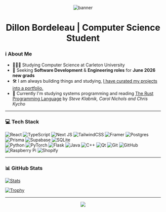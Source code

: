 <!-- Header Banner -->
<p align="center">
  <img src="https://capsule-render.vercel.app/api?type=waving&color=16a34a&height=200&section=header&text=Hey%20👋%20I'm%20Dillon!&fontSize=35&fontColor=ffffff&animation=fadeIn" alt="banner" />
</p>


<h1 align="center">Dillon Bordeleau | Computer Science Student</h1>

### ℹ️ About Me

- 👨🏼‍🎓 Studying Computer Science at Carleton University<br/>
- 💼 Seeking **Software Development** & **Engineering roles** for **June 2026 new grads**
- 🛠️ I am always building things and studying, [I have curated my projects into a portfolio.](https://www.dillonbordeleau.dev/)<br/>
- 💭 Currently I'm studying systems programming and reading [The Rust Programming Language](https://doc.rust-lang.org/book/) by _Steve Klabnik, Carol Nichols and Chris Kycho_<br/>

---

### 💻 Tech Stack

<!-- Badges from https://github.com/Ileriayo/markdown-badges -->
<!-- Badges from https://github.com/Ileriayo/markdown-badges -->
![React](https://img.shields.io/badge/react-%2320232a.svg?style=for-the-badge&logo=react&logoColor=%2361DAFB)
![TypeScript](https://img.shields.io/badge/typescript-%23007ACC.svg?style=for-the-badge&logo=typescript&logoColor=white)
![Next JS](https://img.shields.io/badge/Next-black?style=for-the-badge&logo=next.js&logoColor=white)
![TailwindCSS](https://img.shields.io/badge/tailwindcss-%2338B2AC.svg?style=for-the-badge&logo=tailwind-css&logoColor=white)
![Framer](https://img.shields.io/badge/Framer-black?style=for-the-badge&logo=framer&logoColor=blue)
![Postgres](https://img.shields.io/badge/postgres-%23316192.svg?style=for-the-badge&logo=postgresql&logoColor=white) 
![Prisma](https://img.shields.io/badge/Prisma-3982CE?style=for-the-badge&logo=Prisma&logoColor=white)
![Supabase](https://img.shields.io/badge/Supabase-3ECF8E?style=for-the-badge&logo=supabase&logoColor=white)
![SQLite](https://img.shields.io/badge/sqlite-%2307405e.svg?style=for-the-badge&logo=sqlite&logoColor=white) <br/>
![Python](https://img.shields.io/badge/python-3670A0?style=for-the-badge&logo=python&logoColor=ffdd54)
![PyTorch](https://img.shields.io/badge/PyTorch-%23EE4C2C.svg?style=for-the-badge&logo=PyTorch&logoColor=white)
![Flask](https://img.shields.io/badge/flask-%23000.svg?style=for-the-badge&logo=flask&logoColor=white)
![Java](https://img.shields.io/badge/java-%23ED8B00.svg?style=for-the-badge&logo=openjdk&logoColor=white)
![C++](https://img.shields.io/badge/c++-%2300599C.svg?style=for-the-badge&logo=c%2B%2B&logoColor=white)
![Qt](https://img.shields.io/badge/Qt-%23217346.svg?style=for-the-badge&logo=Qt&logoColor=white)
![Git](https://img.shields.io/badge/git-%23F05033.svg?style=for-the-badge&logo=git&logoColor=white)
![GitHub](https://img.shields.io/badge/github-%23121011.svg?style=for-the-badge&logo=github&logoColor=white)
![Raspberry Pi](https://img.shields.io/badge/-Raspberry_Pi-C51A4A?style=for-the-badge&logo=Raspberry-Pi)
![Shopify](https://img.shields.io/badge/shopify-7AB55C.svg?style=for-the-badge&logo=shopify&logoColor=white)

---

### 📊 GitHub Stats

[![Stats](https://github-readme-stats.vercel.app/api?username=dbordeleau&hide=prs,contribs,issues&theme=chartreuse-dark)](https://github.com/anuraghazra/github-readme-stats)
  
[![Trophy](https://github-profile-trophy.vercel.app/?username=dbordeleau&theme=matrix&no-frame=true&title=Commit,Repositories,Followers,Experience)](https://github.com/ryo-ma/github-profile-trophy)

---

<!-- Footer Banner -->
<p align="center">
  <img src="https://capsule-render.vercel.app/api?type=waving&color=16a34a&height=150&section=footer"/>
</p>


